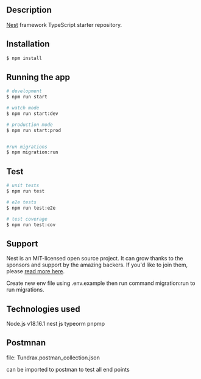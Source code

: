 
## Description

[Nest](https://github.com/nestjs/nest) framework TypeScript starter repository.

## Installation

```bash
$ npm install
```

## Running the app

```bash
# development
$ npm run start

# watch mode
$ npm run start:dev

# production mode
$ npm run start:prod


#run migrations
$ npm migration:run
```

## Test

```bash
# unit tests
$ npm run test

# e2e tests
$ npm run test:e2e

# test coverage
$ npm run test:cov
```

## Support

Nest is an MIT-licensed open source project. It can grow thanks to the sponsors and support by the amazing backers. If you'd like to join them, please [read more here](https://docs.nestjs.com/support).




Create new env file using .env.example then run command migration:run to run migrations.

## Technologies used

Node.js v18.16.1
nest js
typeorm
pnpmp


## Postmnan

file: Tundrax.postman_collection.json

can be imported to postman to test all end points

